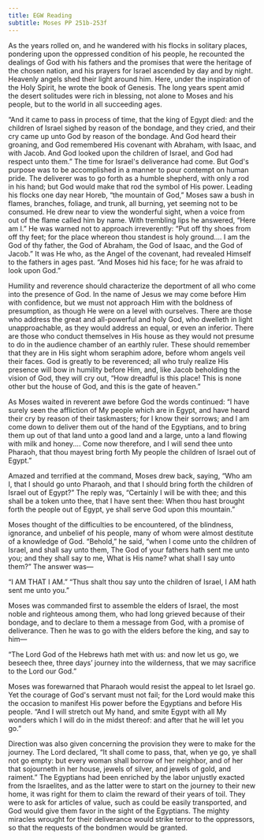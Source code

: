 ```yaml
---
title: EGW Reading
subtitle: Moses PP 251b-253f
---
```


As the years rolled on, and he wandered with his flocks in solitary places, pondering upon the oppressed condition of his people, he recounted the dealings of God with his fathers and the promises that were the heritage of the chosen nation, and his prayers for Israel ascended by day and by night. Heavenly angels shed their light around him. Here, under the inspiration of the Holy Spirit, he wrote the book of Genesis. The long years spent amid the desert solitudes were rich in blessing, not alone to Moses and his people, but to the world in all succeeding ages.

“And it came to pass in process of time, that the king of Egypt died: and the children of Israel sighed by reason of the bondage, and they cried, and their cry came up unto God by reason of the bondage. And God heard their groaning, and God remembered His covenant with Abraham, with Isaac, and with Jacob. And God looked upon the children of Israel, and God had respect unto them.” The time for Israel's deliverance had come. But God's purpose was to be accomplished in a manner to pour contempt on human pride. The deliverer was to go forth as a humble shepherd, with only a rod in his hand; but God would make that rod the symbol of His power. Leading his flocks one day near Horeb, “the mountain of God,” Moses saw a bush in flames, branches, foliage, and trunk, all burning, yet seeming not to be consumed. He drew near to view the wonderful sight, when a voice from out of the flame called him by name. With trembling lips he answered, “Here am I.” He was warned not to approach irreverently: “Put off thy shoes from off thy feet; for the place whereon thou standest is holy ground.... I am the God of thy father, the God of Abraham, the God of Isaac, and the God of Jacob.” It was He who, as the Angel of the covenant, had revealed Himself to the fathers in ages past. “And Moses hid his face; for he was afraid to look upon God.”

Humility and reverence should characterize the deportment of all who come into the presence of God. In the name of Jesus we may come before Him with confidence, but we must not approach Him with the boldness of presumption, as though He were on a level with ourselves. There are those who address the great and all-powerful and holy God, who dwelleth in light unapproachable, as they would address an equal, or even an inferior. There are those who conduct themselves in His house as they would not presume to do in the audience chamber of an earthly ruler. These should remember that they are in His sight whom seraphim adore, before whom angels veil their faces. God is greatly to be reverenced; all who truly realize His presence will bow in humility before Him, and, like Jacob beholding the vision of God, they will cry out, “How dreadful is this place! This is none other but the house of God, and this is the gate of heaven.”

As Moses waited in reverent awe before God the words continued: “I have surely seen the affliction of My people which are in Egypt, and have heard their cry by reason of their taskmasters; for I know their sorrows; and I am come down to deliver them out of the hand of the Egyptians, and to bring them up out of that land unto a good land and a large, unto a land flowing with milk and honey.... Come now therefore, and I will send thee unto Pharaoh, that thou mayest bring forth My people the children of Israel out of Egypt.”

Amazed and terrified at the command, Moses drew back, saying, “Who am I, that I should go unto Pharaoh, and that I should bring forth the children of Israel out of Egypt?” The reply was, “Certainly I will be with thee; and this shall be a token unto thee, that I have sent thee: When thou hast brought forth the people out of Egypt, ye shall serve God upon this mountain.”

Moses thought of the difficulties to be encountered, of the blindness, ignorance, and unbelief of his people, many of whom were almost destitute of a knowledge of God. “Behold,” he said, “when I come unto the children of Israel, and shall say unto them, The God of your fathers hath sent me unto you; and they shall say to me, What is His name? what shall I say unto them?” The answer was—

“I AM THAT I AM.” “Thus shalt thou say unto the children of Israel, I AM hath sent me unto you.”

Moses was commanded first to assemble the elders of Israel, the most noble and righteous among them, who had long grieved because of their bondage, and to declare to them a message from God, with a promise of deliverance. Then he was to go with the elders before the king, and say to him—

“The Lord God of the Hebrews hath met with us: and now let us go, we beseech thee, three days’ journey into the wilderness, that we may sacrifice to the Lord our God.”

Moses was forewarned that Pharaoh would resist the appeal to let Israel go. Yet the courage of God's servant must not fail; for the Lord would make this the occasion to manifest His power before the Egyptians and before His people. “And I will stretch out My hand, and smite Egypt with all My wonders which I will do in the midst thereof: and after that he will let you go.”

Direction was also given concerning the provision they were to make for the journey. The Lord declared, “It shall come to pass, that, when ye go, ye shall not go empty: but every woman shall borrow of her neighbor, and of her that sojourneth in her house, jewels of silver, and jewels of gold, and raiment.” The Egyptians had been enriched by the labor unjustly exacted from the Israelites, and as the latter were to start on the journey to their new home, it was right for them to claim the reward of their years of toil. They were to ask for articles of value, such as could be easily transported, and God would give them favor in the sight of the Egyptians. The mighty miracles wrought for their deliverance would strike terror to the oppressors, so that the requests of the bondmen would be granted.
